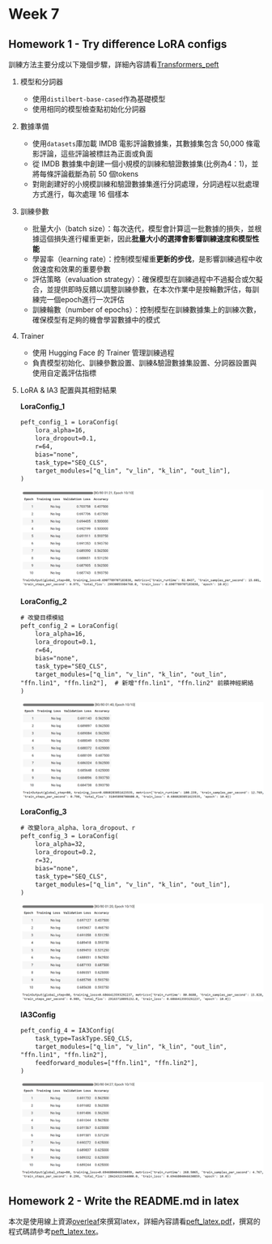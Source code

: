 # Week 7  
## Homework 1 - Try difference LoRA configs  
訓練方法主要分成以下幾個步驟，詳細內容請看[Transformers_peft](https://github.com/mvclab-ntust-course/course7-llm-irene0613/blob/main/Transformers_peft.ipynb)
1. 模型和分詞器  
    * 使用`distilbert-base-cased`作為基礎模型  
    * 使用相同的模型檢查點初始化分詞器  
2. 數據準備  
    * 使用`datasets`庫加載 IMDB 電影評論數據集，其數據集包含 50,000 條電影評論，這些評論被標註為正面或負面  
    * 從 IMDB 數據集中創建一個小規模的訓練和驗證數據集(比例為4：1)，並將每條評論截斷為前 50 個tokens   
    * 對剛創建好的小規模訓練和驗證數據集進行分詞處理，分詞過程以批處理方式進行，每次處理 16 個樣本     
3. 訓練參數  
    * 批量大小（batch size）：每次迭代，模型會計算這一批數據的損失，並根據這個損失進行權重更新，因此**批量大小的選擇會影響訓練速度和模型性能**  
    * 學習率（learning rate）：控制模型權重**更新的步伐**，是影響訓練過程中收斂速度和效果的重要參數  
    * 評估策略（evaluation strategy）：確保模型在訓練過程中不過擬合或欠擬合，並提供即時反饋以調整訓練參數，在本次作業中是按輪數評估，每訓練完一個epoch進行一次評估  
    * 訓練輪數（number of epochs）：控制模型在訓練數據集上的訓練次數，確保模型有足夠的機會學習數據中的模式  
4. Trainer  
    * 使用 Hugging Face 的 Trainer 管理訓練過程  
    * 負責模型初始化、訓練參數設置、訓練&驗證數據集設置、分詞器設置與使用自定義評估指標  
5. LoRA & IA3 配置與其相對結果

   **LoraConfig_1**
   ```
   peft_config_1 = LoraConfig(
       lora_alpha=16,          
       lora_dropout=0.1,         
       r=64,              
       bias="none",          
       task_type="SEQ_CLS",      
       target_modules=["q_lin", "v_lin", "k_lin", "out_lin"], 
   )
   ```
   <img src="https://github.com/mvclab-ntust-course/course7-llm-irene0613/blob/main/image/lora_1.png" width="500px"><br>  
     
   **LoraConfig_2**  
      ```
      # 改變目標模組
      peft_config_2 = LoraConfig(
          lora_alpha=16,
          lora_dropout=0.1,
          r=64,
          bias="none",
          task_type="SEQ_CLS",
          target_modules=["q_lin", "v_lin", "k_lin", "out_lin", "ffn.lin1", "ffn.lin2"],  # 新增"ffn.lin1", "ffn.lin2" 前饋神經網絡
      )
      ```
      <img src="https://github.com/mvclab-ntust-course/course7-llm-irene0613/blob/main/image/lora_2.png" width="500px"><br>  
     
   **LoraConfig_3**
      ```
      # 改變lora_alpha、lora_dropout、r
      peft_config_3 = LoraConfig(
          lora_alpha=32,
          lora_dropout=0.2,
          r=32,
          bias="none",
          task_type="SEQ_CLS",
          target_modules=["q_lin", "v_lin", "k_lin", "out_lin"],
      )
      ```
      <img src="https://github.com/mvclab-ntust-course/course7-llm-irene0613/blob/main/image/lora_3.png" width="500px"><br>  
     
   **IA3Config**
      ```
      peft_config_4 = IA3Config(
          task_type=TaskType.SEQ_CLS,
          target_modules=["q_lin", "v_lin", "k_lin", "out_lin", "ffn.lin1", "ffn.lin2"],
          feedforward_modules=["ffn.lin1", "ffn.lin2"],
      )
      ```
      <img src="https://github.com/mvclab-ntust-course/course7-llm-irene0613/blob/main/image/IA3.png" width="500px"><br>  

## Homework 2 - Write the README.md in latex  
本次是使用線上資源[overleaf](https://www.google.com.tw/url?sa=t&rct=j&q=&esrc=s&source=web&cd=&cad=rja&uact=8&ved=2ahUKEwj51s-_gvmGAxXxgq8BHUpCBRgQFnoECBIQAQ&url=https%3A%2F%2Fwww.overleaf.com%2F&usg=AOvVaw02MN5sJbAaTyjdRNXsJYWE&opi=89978449)來撰寫latex，詳細內容請看[peft_latex.pdf](https://github.com/mvclab-ntust-course/course7-llm-irene0613/blob/main/peft_latex.pdf)，撰寫的程式碼請參考[peft_latex.tex](https://github.com/mvclab-ntust-course/course7-llm-irene0613/blob/main/peft_latex.tex)。
